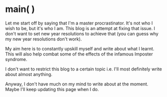 # main( )

Let me start off by saying that I'm a master procrastinator. It's not who I wish to be, but it's who I am. This blog is an attempt at fixing that issue. I don't want to set new year resolutions to achieve that (you can guess why my new year resolutions don't work).

My aim here is to constantly upskill myself and write about what I learnt. This will also help combat some of the effects of the infamous Imposter syndrome.

I don't want to restrict this blog to a certain topic i.e. I'll most definitely write about almost anything.

Anyway, I don't have much on my mind to write about at the moment. Maybe I'll keep updating this page when I do.